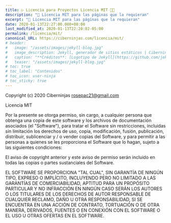 ```yaml
---
title: ▷ Licencia para Proyectos Licencia MIT 👨‍💻 
description: "🔨 Licencia MIT para las páginas que la requieran"
excerpt: "🔨 Licencia MIT para las páginas que la requieran"
date: 2020-01-13T22:27:00.000+00:00
last_modified_at: 2020-01-13T22:28:02-05:00
permalink: /licencia/mit/
canonical_URL: https://ciberninjas.com/licencia/mit/
# header:
#   image: "/assets/images/jekyll-blog.jpg"
#   image_description: Jekyll, generador de sitios estáticos | Ciberninjas
#   caption: "**Créditos**: [Logotipo de Jekyll](https://github.com/jekyll/brand) extraído del repositorio de Marketing de Jekyll. Edición y montaje de Elaboración Propia"
#   teaser: "/assets/images/jekyll-blog.jpg"
# toc: true
# toc_label: "Contenidos"
# toc_icon: user-ninja
# toc_sticky: true
---
```


Copyright (c) 2020 Ciberninjas <rosepac21@gmail.com>

Licencia MIT

Por la presente se otorga permiso, sin cargo, a cualquier persona que obtenga
una copia de este software y los archivos de documentación asociados (el
"Software"), para tratar el Software sin restricciones, incluidas
sin limitación los derechos de uso, copia, modificación, fusión, publicación,
distribuir, sublicenciar y / o vender copias del Software, y para
permitir a las personas a quienes se les proporciona el Software que lo hagan, sujeto a
las siguientes condiciones:

El aviso de copyright anterior y este aviso de permiso serán
incluido en todas las copias o partes sustanciales del Software.

EL SOFTWARE SE PROPORCIONA "TAL CUAL", SIN GARANTÍA DE NINGÚN TIPO,
EXPRESO O IMPLÍCITO, INCLUYENDO PERO NO LIMITADO A LAS GARANTÍAS DE
COMERCIABILIDAD, APTITUD PARA UN PROPÓSITO PARTICULAR Y
NO INFRACCIÓN EN NINGÚN CASO SERÁN LOS AUTORES O LOS TITULARES DE LOS DERECHOS DE AUTOR
RESPONSABLE DE CUALQUIER RECLAMO, DAÑO U OTRA RESPONSABILIDAD, SI SE ENCUENTRA EN UNA ACCIÓN
DE CONTRATO, TORTUACIÓN O DE OTRA MANERA, DERIVADOS, FUENTES O EN CONEXIÓN
CON EL SOFTWARE O EL USO U OTRAS OFERTAS EN EL SOFTWARE.